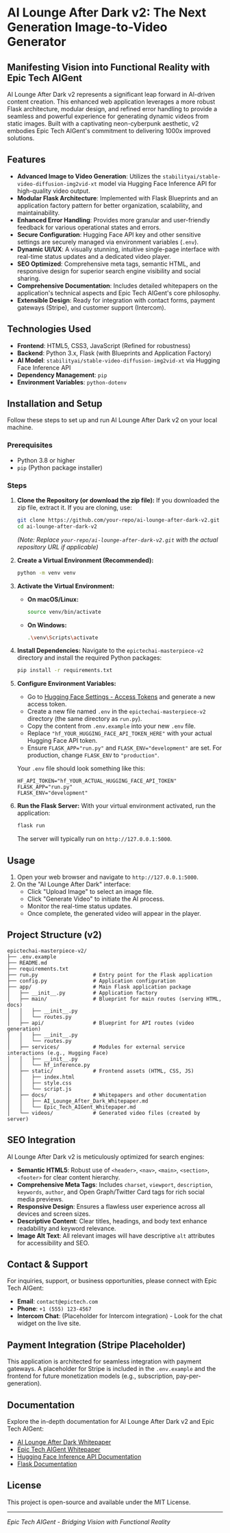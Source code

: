 # AI Lounge After Dark v2: The Next Generation Image-to-Video Generator

## Manifesting Vision into Functional Reality with Epic Tech AIGent

AI Lounge After Dark v2 represents a significant leap forward in AI-driven content creation. This enhanced web application leverages a more robust Flask architecture, modular design, and refined error handling to provide a seamless and powerful experience for generating dynamic videos from static images. Built with a captivating neon-cyberpunk aesthetic, v2 embodies Epic Tech AIGent's commitment to delivering 1000x improved solutions.

## Features

-   **Advanced Image to Video Generation**: Utilizes the `stabilityai/stable-video-diffusion-img2vid-xt` model via Hugging Face Inference API for high-quality video output.
-   **Modular Flask Architecture**: Implemented with Flask Blueprints and an application factory pattern for better organization, scalability, and maintainability.
-   **Enhanced Error Handling**: Provides more granular and user-friendly feedback for various operational states and errors.
-   **Secure Configuration**: Hugging Face API key and other sensitive settings are securely managed via environment variables (`.env`).
-   **Dynamic UI/UX**: A visually stunning, intuitive single-page interface with real-time status updates and a dedicated video player.
-   **SEO Optimized**: Comprehensive meta tags, semantic HTML, and responsive design for superior search engine visibility and social sharing.
-   **Comprehensive Documentation**: Includes detailed whitepapers on the application's technical aspects and Epic Tech AIGent's core philosophy.
-   **Extensible Design**: Ready for integration with contact forms, payment gateways (Stripe), and customer support (Intercom).

## Technologies Used

-   **Frontend**: HTML5, CSS3, JavaScript (Refined for robustness)
-   **Backend**: Python 3.x, Flask (with Blueprints and Application Factory)
-   **AI Model**: `stabilityai/stable-video-diffusion-img2vid-xt` via Hugging Face Inference API
-   **Dependency Management**: `pip`
-   **Environment Variables**: `python-dotenv`

## Installation and Setup

Follow these steps to set up and run AI Lounge After Dark v2 on your local machine.

### Prerequisites

-   Python 3.8 or higher
-   `pip` (Python package installer)

### Steps

1.  **Clone the Repository (or download the zip file):**
    If you downloaded the zip file, extract it. If you are cloning, use:
    ```bash
    git clone https://github.com/your-repo/ai-lounge-after-dark-v2.git
    cd ai-lounge-after-dark-v2
    ```
    *(Note: Replace `your-repo/ai-lounge-after-dark-v2.git` with the actual repository URL if applicable)*

2.  **Create a Virtual Environment (Recommended):**
    ```bash
    python -m venv venv
    ```

3.  **Activate the Virtual Environment:**
    -   **On macOS/Linux:**
        ```bash
        source venv/bin/activate
        ```
    -   **On Windows:**
        ```bash
        .\venv\Scripts\activate
        ```

4.  **Install Dependencies:**
    Navigate to the `epictechai-masterpiece-v2` directory and install the required Python packages:
    ```bash
    pip install -r requirements.txt
    ```

5.  **Configure Environment Variables:**
    -   Go to [Hugging Face Settings - Access Tokens](https://huggingface.co/settings/tokens) and generate a new access token.
    -   Create a new file named `.env` in the `epictechai-masterpiece-v2` directory (the same directory as `run.py`).
    -   Copy the content from `.env.example` into your new `.env` file.
    -   Replace `"hf_YOUR_HUGGING_FACE_API_TOKEN_HERE"` with your actual Hugging Face API token.
    -   Ensure `FLASK_APP="run.py"` and `FLASK_ENV="development"` are set. For production, change `FLASK_ENV` to `"production"`.

    Your `.env` file should look something like this:
    ```
    HF_API_TOKEN="hf_YOUR_ACTUAL_HUGGING_FACE_API_TOKEN"
    FLASK_APP="run.py"
    FLASK_ENV="development"
    ```

6.  **Run the Flask Server:**
    With your virtual environment activated, run the application:
    ```bash
    flask run
    ```
    The server will typically run on `http://127.0.0.1:5000`.

## Usage

1.  Open your web browser and navigate to `http://127.0.0.1:5000`.
2.  On the "AI Lounge After Dark" interface:
    -   Click "Upload Image" to select an image file.
    -   Click "Generate Video" to initiate the AI process.
    -   Monitor the real-time status updates.
    -   Once complete, the generated video will appear in the player.

## Project Structure (v2)

```
epictechai-masterpiece-v2/
├── .env.example
├── README.md
├── requirements.txt
├── run.py                  # Entry point for the Flask application
├── config.py               # Application configuration
├── app/                    # Main Flask application package
│   ├── __init__.py         # Application factory
│   ├── main/               # Blueprint for main routes (serving HTML, docs)
│   │   ├── __init__.py
│   │   └── routes.py
│   ├── api/                # Blueprint for API routes (video generation)
│   │   ├── __init__.py
│   │   └── routes.py
│   ├── services/           # Modules for external service interactions (e.g., Hugging Face)
│   │   ├── __init__.py
│   │   └── hf_inference.py
│   ├── static/             # Frontend assets (HTML, CSS, JS)
│   │   ├── index.html
│   │   ├── style.css
│   │   └── script.js
│   ├── docs/               # Whitepapers and other documentation
│   │   ├── AI_Lounge_After_Dark_Whitepaper.md
│   │   └── Epic_Tech_AIGent_Whitepaper.md
│   └── videos/             # Generated video files (created by server)
```

## SEO Integration

AI Lounge After Dark v2 is meticulously optimized for search engines:
-   **Semantic HTML5**: Robust use of `<header>`, `<nav>`, `<main>`, `<section>`, `<footer>` for clear content hierarchy.
-   **Comprehensive Meta Tags**: Includes `charset`, `viewport`, `description`, `keywords`, `author`, and Open Graph/Twitter Card tags for rich social media previews.
-   **Responsive Design**: Ensures a flawless user experience across all devices and screen sizes.
-   **Descriptive Content**: Clear titles, headings, and body text enhance readability and keyword relevance.
-   **Image Alt Text**: All relevant images will have descriptive `alt` attributes for accessibility and SEO.

## Contact & Support

For inquiries, support, or business opportunities, please connect with Epic Tech AIGent:

-   **Email**: `contact@epictech.com`
-   **Phone**: `+1 (555) 123-4567`
-   **Intercom Chat**: (Placeholder for Intercom integration) - Look for the chat widget on the live site.

## Payment Integration (Stripe Placeholder)

This application is architected for seamless integration with payment gateways. A placeholder for Stripe is included in the `.env.example` and the frontend for future monetization models (e.g., subscription, pay-per-generation).

## Documentation

Explore the in-depth documentation for AI Lounge After Dark v2 and Epic Tech AIGent:
-   [AI Lounge After Dark Whitepaper](docs/AI_Lounge_After_Dark_Whitepaper.md)
-   [Epic Tech AIGent Whitepaper](docs/Epic_Tech_AIGent_Whitepaper.md)
-   [Hugging Face Inference API Documentation](https://huggingface.co/docs/api-inference/index)
-   [Flask Documentation](https://flask.palletsprojects.com/en/latest/)

## License

This project is open-source and available under the MIT License.

---
*Epic Tech AIGent - Bridging Vision with Functional Reality*